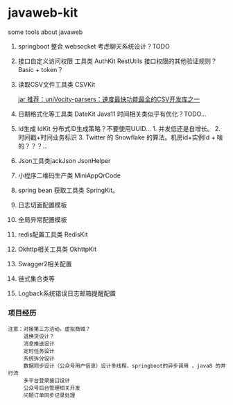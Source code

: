# javaweb-kit
some tools  about javaweb

1. springboot 整合 websocket
    考虑聊天系统设计？TODO
2. 接口自定义访问权限 工具类 AuthKit RestUtils
    接口权限的其他验证规则？Basic + token？
    
3. 读取CSV文件工具类 CSVKit 

   [jar 推荐：uniVocity-parsers：速度最快功能最全的CSV开发库之一](http://hao.jobbole.com/univocity-parsers/)
   
4. 日期格式化等工具类 DateKit
    Java11 时间相关类似乎有优化？TODO...
5. Id生成 IdKit
    分布式ID生成策略？不要使用UUID... 
        1. 并发低还是自增长。
        2. 时间戳+时间业务标识
        3. Twitter 的 Snowflake 的算法。机房id+实例Id + 啥的？？？...
6. Json工具类jackJson JsonHelper
7. 小程序二维码生产类 MiniAppQrCode
8. spring bean 获取工具类 SpringKit。
9. 日志切面配置模板
10. 全局异常配置模板
11. redis配置工具类 RedisKit
12. Okhttp相关工具类 OkhttpKit
13. Swagger2相关配置
14. 链式集合类等
15. Logback系统错误日志邮箱提醒配置

### 项目经历
    注意：对接第三方活动。虚拟商城？
         退换货设计？
         消息推送设计
         定时任务设计
         系统拆分设计
         数据同步设计（公众号用户信息）设计多线程，springboot的异步调用 ，java8 的并行流
         多平台登录接口设计
         公众号后台管理相关开发
         问题订单同步记录处理
         
            